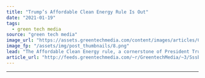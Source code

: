 ```yaml
---
title: "Trump’s Affordable Clean Energy Rule Is Out"
date: "2021-01-19"
tags: 
  - green tech media
source: "green tech media"
image_url: "https://assets.greentechmedia.com/content/images/articles/Coal_Mine_Light_XL.png"
image_fp: "/assets/img/post_thumbnails/8.png"
lead: "The Affordable Clean Energy rule, a cornerstone of President Trump’s environmental deregulatory efforts, has been deemed “legally flawed” by a federal appeals court.  A Tuesday ruling from the U.S. Court of Appeals for the Washington, D.C. circuit va ..."
article_url: "http://feeds.greentechmedia.com/~r/GreentechMedia/~3/Sssbrg3IOgk/trumps-affordable-clean-energy-rule-is-out"
---
```


---
